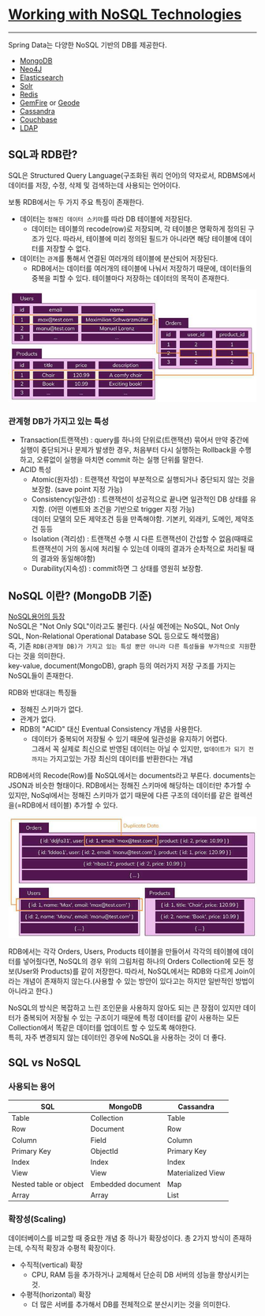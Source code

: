 # [Working with NoSQL Technologies](https://docs.spring.io/spring-boot/docs/2.4.3/reference/html/spring-boot-features.html#boot-features-nosql)

---

Spring Data는 다양한 NoSQL 기반의 DB를 제공한다.

- [MongoDB](https://spring.io/projects/spring-data-mongodb)
- [Neo4J](https://spring.io/projects/spring-data-neo4j)
- [Elasticsearch](https://spring.io/projects/spring-data-elasticsearch)
- [Solr](https://spring.io/projects/spring-data-solr)
- [Redis](https://spring.io/projects/spring-data-redis)
- [GemFire](https://spring.io/projects/spring-data-gemfire) or [Geode](https://spring.io/projects/spring-data-geode)
- [Cassandra](https://spring.io/projects/spring-data-cassandra)
- [Couchbase](https://spring.io/projects/spring-data-couchbase)
- [LDAP](https://spring.io/projects/spring-data-ldap)

## SQL과 RDB란?
SQL은 Structured Query Language(구조화된 쿼리 언어)의 약자로서, RDBMS에서 데이터를 저장, 수정, 삭제 및 검색하는데 사용되는 언어이다.   

보통 RDB에서는 두 가지 주요 특징이 존재한다.
 - 데이터는 ``정해진 데이터 스키마``를 따라 DB 테이블에 저장된다.
    - 데이터는 테이블의 recode(row)로 저장되며, 각 테이블은 명확하게 정의된 구조가 있다.
     따라서, 테이블에 미리 정의된 필드가 아니라면 해당 테이블에 데이터를 저장할 수 없다.
 - 데이터는 ``관계``를 통해서 연결된 여러개의 테이블에 분산되어 저장된다.
    - RDB에서는 데이터를 여러개의 테이블에 나눠서 저장하기 때문에, 데이터들의 중복을 피할 수 있다.
     테이블마다 저장하는 데이터의 목적이 존재한다.
      
![RDB예제](image/RDB예제.jpg) 

### 관계형 DB가 가지고 있는 특성
- Transaction(트랜잭션) : query를 하나의 단위로(트랜잭션) 묶어서 만약 중간에 실행이 중단되거나 문제가 발생한 경우, 처음부터 다시 실행하는 Rollback을 수행하고, 오류없이 실행을 마치면 commit 하는 실행 단위를 말한다.
- ACID 특성
    - Atomic(원자성) : 트랜잭션 작업이 부분적으로 실행되거나 중단되지 않는 것을 보장함. (save point 지정 가능)
    - Consistency(일관성) : 트랜잭션이 성공적으로 끝나면 일관적인 DB 상태를 유지함. (어떤 이벤트와 조건을 기반으로 trigger 지정 가능)   
      데이터 모델의 모든 제약조건 등을 만족해야함. 기본키, 외래키, 도메인, 제약조건 등등
    - Isolation (격리성) : 트랜잭션 수행 시 다른 트랜잭션이 간섭할 수 없음(때때로 트랜잭션이 거의 동시에 처리될 수 있는데 이때의 결과가 순차적으로 처리될 때의 결과와 동일해야함)
    - Durability(지속성) : commit하면 그 상태를 영원히 보장함.

## NoSQL 이란? (MongoDB 기준)
[NoSQL용어의 등장](https://jwprogramming.tistory.com/70)   
NoSQL은 "Not Only SQL"이라고도 불린다. 
(사실 예전에는 NoSQL, Not Only SQL, Non-Relational Operational Database SQL 등으로도 해석했음)   
즉, 기존 ``RDB(관계형 DB)가 가지고 있는 특성 뿐만 아니라 다른 특성들을 부가적으로 지원``한다는 것을 의미한다.   
key-value, document(MongoDB), graph 등의 여러가지 저장 구조를 가지는 NoSQL들이 존재한다.

RDB와 반대대는 특징들
 - 정해진 스키마가 없다.
 - 관계가 없다.
 - RDB의 "ACID" 대신 Eventual Consistency 개념을 사용한다.
    - 데이터가 중복되어 저장될 수 있기 때문에 일관성을 유지하기 어렵다.   
      그래서 꼭 실제로 최신으로 반영된 데이터는 아닐 수 있지만, ``업데이트가 되기 전까지는`` 가지고있는 가장 최신의 데이터를 반환한다는 개념 

RDB에서의 Recode(Row)를 NoSQL에서는 documents라고 부른다. documents는 JSON과 비슷한 형태이다.
RDB에서는 정해진 스키마에 해당하는 데이터만 추가할 수 있지만, NoSql에서는 정해진 스키마가 없기 때문에 다른 구조의 데이터를 같은 컬렉션을(=RDB에서 테이블) 추가할 수 있다.

![NoSQL예제](image/NoSQL예제.jpg)

RDB에서는 각각 Orders, Users, Products 테이블을 만들어서 각각의 테이블에 데이터를 넣어줬다면, NoSQL의 경우 위의 그림처럼 하나의 Orders Collection에 모든 정보(User와 Products)를 같이 저장한다.
따라서, NoSQL에서는 RDB와 다르게 Join이라는 개념이 존재하지 않는다.(사용할 수 있는 방안이 있다고는 하지만 일반적인 방법이 아니라고 한다.)

NoSQL의 방식은 복잡하고 느린 조인문을 사용하지 않아도 되는 큰 장점이 있지만 데이터가 중복되어 저장될 수 있는 구조이기 때문에 특정 데이터를 같이 사용하는 모든 Collection에서 똑같은 데이터를 업데이트 할 수 있도록 해야한다.   
특히, 자주 변경되지 않는 데이터인 경우에 NoSQL을 사용하는 것이 더 좋다.

## SQL vs NoSQL

### 사용되는 용어
|SQL|MongoDB|Cassandra|
|---|---|---|
|Table|Collection|Table|
|Row|Document|Row|
|Column|Field|Column|
|Primary Key|ObjectId|Primary Key|
|Index|Index|Index|
|View|View|Materialized View|
|Nested table or object|Embedded document|Map|
|Array|Array|List|

### 확장성(Scaling)
데이터베이스를 비교할 때 중요한 개념 중 하나가 확장성이다.
총 2가지 방식이 존재하는데, 수직적 확장과 수평적 확장이다.

- 수직적(vertical) 확장
    - CPU, RAM 등을 추가하거나 교체해서 단순히 DB 서버의 성능을 향상시키는 것.
- 수평적(horizontal) 확장 
    - 더 많은 서버를 추가해서 DB를 전체적으로 분산시키는 것을 의미한다.

